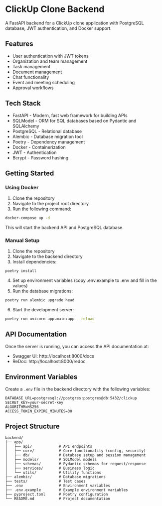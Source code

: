 # ClickUp Clone Backend

A FastAPI backend for a ClickUp clone application with PostgreSQL database, JWT authentication, and Docker support.

## Features

- User authentication with JWT tokens
- Organization and team management
- Task management
- Document management
- Chat functionality
- Event and meeting scheduling
- Approval workflows

## Tech Stack

- FastAPI - Modern, fast web framework for building APIs
- SQLModel - ORM for SQL databases based on Pydantic and SQLAlchemy
- PostgreSQL - Relational database
- Alembic - Database migration tool
- Poetry - Dependency management
- Docker - Containerization
- JWT - Authentication
- Bcrypt - Password hashing

## Getting Started

### Using Docker

1. Clone the repository
2. Navigate to the project root directory
3. Run the following command:

```bash
docker-compose up -d
```

This will start the backend API and PostgreSQL database.

### Manual Setup

1. Clone the repository
2. Navigate to the backend directory
3. Install dependencies:

```bash
poetry install
```

4. Set up environment variables (copy .env.example to .env and fill in the values)
5. Run the database migrations:

```bash
poetry run alembic upgrade head
```

6. Start the development server:

```bash
poetry run uvicorn app.main:app --reload
```

## API Documentation

Once the server is running, you can access the API documentation at:

- Swagger UI: http://localhost:8000/docs
- ReDoc: http://localhost:8000/redoc

## Environment Variables

Create a `.env` file in the backend directory with the following variables:

```
DATABASE_URL=postgresql://postgres:postgres@db:5432/clickup
SECRET_KEY=your-secret-key
ALGORITHM=HS256
ACCESS_TOKEN_EXPIRE_MINUTES=30
```

## Project Structure

```
backend/
├── app/
│   ├── api/            # API endpoints
│   ├── core/           # Core functionality (config, security)
│   ├── db/             # Database setup and session management
│   ├── models/         # SQLModel models
│   ├── schemas/        # Pydantic schemas for request/response
│   ├── services/       # Business logic
│   └── utils/          # Utility functions
├── alembic/            # Database migrations
├── tests/              # Test cases
├── .env                # Environment variables
├── .env.example        # Example environment variables
├── pyproject.toml      # Poetry configuration
└── README.md           # Project documentation
```
